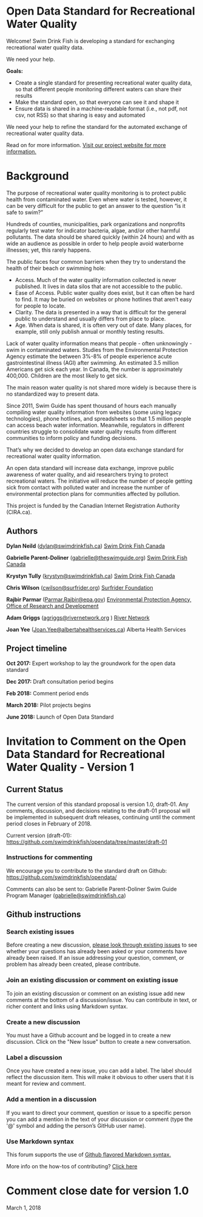 # Open Data Standard for Recreational Water Quality
Welcome! Swim Drink Fish is developing a standard for exchanging recreational water quality data. 

We need your help. 

**Goals:** 
* Create a single standard for presenting recreational water quality data, so that different people monitoring different waters can share their results
* Make the standard open, so that everyone can see it and shape it
* Ensure data is shared in a machine-readable format (i.e., not pdf, not csv, not RSS) so that sharing is easy and automated

We need your help to refine the standard for the automated exchange of recreational water quality data.

Read on for more information. [Visit our project website for more information.](www.recreationalwater.ca)

# Background 

The purpose of recreational water quality monitoring is to protect public health from contaminated water. Even where water is tested, however, it can be very difficult for the public to get an answer to the question “is it safe to swim?” 

Hundreds of counties, municipalities, park organizations and nonprofits regularly test water for indicator bacteria, algae, and/or other harmful pollutants. The data should be shared quickly (within 24 hours) and with as wide an audience as possible in order to help people avoid waterborne illnesses; yet, this rarely happens.

The public faces four common barriers when they try to understand the health of their beach or swimming hole:
* Access. Much of the water quality information collected is never published. It lives in data silos that are not accessible to the public. 
* Ease of Access. Public water quality does exist, but it can often be hard to find. It may be buried on websites or phone hotlines that aren’t easy for people to locate.
* Clarity. The data is presented in a way that is difficult for the general public to understand and usually differs from place to place. 
* Age. When data is shared, it is often very out of date. Many places, for example, still only publish annual or monthly testing results.

Lack of water quality information means that people - often unknowingly - swim in contaminated waters. Studies from the Environmental Protection Agency estimate the between 3%-8% of people experience acute gastrointestinal illness (AGI) after swimming. An estimated 3.5 million Americans get sick each year. In Canada, the number is approximately 400,000.  Children are the most likely to get sick. 

The main reason water quality is not shared more widely is because there is no standardized way to present data. 

Since 2011, Swim Guide has spent thousand of hours each manually compiling water quality information from websites (some using legacy technologies), phone hotlines, and spreadsheets so that 1.5 million people can access beach water information. Meanwhile, regulators in different countries struggle to consolidate water quality results from different communities to inform policy and funding decisions.

That’s why we decided to develop an open data exchange standard for recreational water quality information. 

An open data standard will increase data exchange, improve public awareness of water quality, and aid researchers trying to protect recreational waters. The initiative will reduce the number of people getting sick from contact with polluted water and increase the number of environmental protection plans for communities affected by pollution.

This project is funded by the Canadian Internet Registration Authority (CIRA.ca).

## Authors
**Dylan Neild** (dylan@swimdrinkfish.ca)
[Swim Drink Fish Canada](www.swimdrinkfish.ca)

**Gabrielle Parent-Doliner** (gabrielle@theswimguide.org)
[Swim Drink Fish Canada](www.swimdrinkfish.ca)

**Krystyn Tully** (krystyn@swimdrinkfish.ca)
[Swim Drink Fish Canada](www.swimdrinkfish.ca)

**Chris Wilson** (cwilson@surfrider.org)
[Surfrider Foundation](https://www.surfrider.org/)

**Rajbir Parmar** (Parmar.Rajbir@epa.gov)
[Environmental Protection Agency, Office of Research and Development](https://www.epa.gov)

**Adam Griggs** (agriggs@rivernetwork.org )
[River Network](https://www.rivernetwork.org/)

**Joan Yee** (Joan.Yee@albertahealthservices.ca)
Alberta Health Services

## Project timeline
**Oct 2017:** Expert workshop to lay the groundwork for the open data standard 

**Dec 2017:** Draft consultation period begins

**Feb 2018:** Comment period ends

**March 2018:** Pilot projects begins 

**June 2018:** Launch of Open Data Standard

# Invitation to Comment on the Open Data Standard for Recreational Water Quality - Version 1
## Current Status
The current version of this standard proposal is version 1.0, draft-01. Any comments, discussion, and decisions relating to the draft-01 proposal will be implemented in subsequent draft releases, continuing until the comment period closes in February of 2018.

Current version (draft-01):
https://github.com/swimdrinkfish/opendata/tree/master/draft-01

### Instructions for commenting
We encourage you to contribute to the standard draft on Github: 
https://github.com/swimdrinkfish/opendata/

Comments can also be sent to: 
Gabrielle Parent-Doliner Swim Guide Program Manager 
(gabrielle@swimdrinkfish.ca)

## Github instructions
### Search existing issues
Before creating a new discussion, [please look through existing issues](https://github.com/swimdrinkfish/opendata/issues) to see whether your questions has already been asked or your comments have already been raised.  If an issue addressing your question, comment, or problem has already been created, please contribute. 
### Join an existing discussion or comment on existing issue
To join an existing discussion or comment on an existing issue add new comments at the bottom of a discussion/issue. You can contribute in text, or richer content and links using Markdown syntax.
### Create a new discussion
You must have a Github account and be logged in to create a new discussion. Click on the "New Issue" button to create a new conversation.
### Label a discussion
Once you have created a new issue, you can add a label. The label should reflect the  discussion item. This will make it obvious to other users that it is meant for review and comment.
### Add a mention in a discussion
If you want to direct your comment, question or issue to a specific person you can add a mention in the text of your discussion or comment (type the '@' symbol and adding the person’s GitHub user name).
### Use Markdown syntax
This forum supports the use of [Github flavored Markdown syntax.](https://help.github.com/categories/writing-on-github/)

More info on the how-tos of contributing? [Click here](https://opensource.guide/how-to-contribute/)
# Comment close date for version 1.0
March 1, 2018

